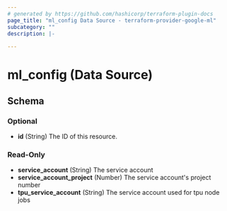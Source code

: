 ```yaml
---
# generated by https://github.com/hashicorp/terraform-plugin-docs
page_title: "ml_config Data Source - terraform-provider-google-ml"
subcategory: ""
description: |-
  
---
```


# ml_config (Data Source)





<!-- schema generated by tfplugindocs -->
## Schema

### Optional

- **id** (String) The ID of this resource.

### Read-Only

- **service_account** (String) The service account
- **service_account_project** (Number) The service account's project number
- **tpu_service_account** (String) The service account used for tpu node jobs



